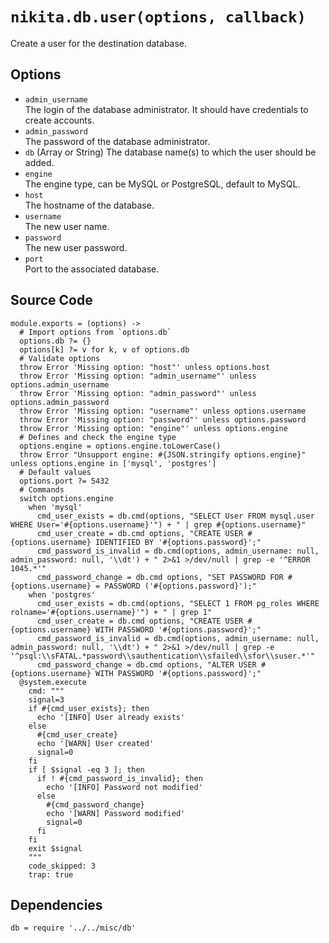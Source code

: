 
# `nikita.db.user(options, callback)`

Create a user for the destination database.

## Options

* `admin_username`   
  The login of the database administrator. It should have credentials to 
  create accounts.   
* `admin_password`   
  The password of the database administrator.   
* `db` (Array or String)
  The database name(s) to which the user should be added.   
* `engine`    
  The engine type, can be MySQL or PostgreSQL, default to MySQL.   
* `host`   
  The hostname of the database.   
* `username`   
  The new user name.   
* `password`   
  The new user password.   
* `port`   
  Port to the associated database.   

## Source Code

    module.exports = (options) ->
      # Import options from `options.db`
      options.db ?= {}
      options[k] ?= v for k, v of options.db
      # Validate options
      throw Error 'Missing option: "host"' unless options.host
      throw Error 'Missing option: "admin_username"' unless options.admin_username
      throw Error 'Missing option: "admin_password"' unless options.admin_password
      throw Error 'Missing option: "username"' unless options.username
      throw Error 'Missing option: "password"' unless options.password
      throw Error 'Missing option: "engine"' unless options.engine
      # Defines and check the engine type
      options.engine = options.engine.toLowerCase()
      throw Error "Unsupport engine: #{JSON.stringify options.engine}" unless options.engine in ['mysql', 'postgres']
      # Default values
      options.port ?= 5432
      # Commands
      switch options.engine
        when 'mysql'
          cmd_user_exists = db.cmd(options, "SELECT User FROM mysql.user WHERE User='#{options.username}'") + " | grep #{options.username}"
          cmd_user_create = db.cmd options, "CREATE USER #{options.username} IDENTIFIED BY '#{options.password}';"
          cmd_password_is_invalid = db.cmd(options, admin_username: null, admin_password: null, '\\dt') + " 2>&1 >/dev/null | grep -e '^ERROR 1045.*'"
          cmd_password_change = db.cmd options, "SET PASSWORD FOR #{options.username} = PASSWORD ('#{options.password}');"
        when 'postgres'
          cmd_user_exists = db.cmd(options, "SELECT 1 FROM pg_roles WHERE rolname='#{options.username}'") + " | grep 1"
          cmd_user_create = db.cmd options, "CREATE USER #{options.username} WITH PASSWORD '#{options.password}';"
          cmd_password_is_invalid = db.cmd(options, admin_username: null, admin_password: null, '\\dt') + " 2>&1 >/dev/null | grep -e '^psql:\\sFATAL.*password\\sauthentication\\sfailed\\sfor\\suser.*'"
          cmd_password_change = db.cmd options, "ALTER USER #{options.username} WITH PASSWORD '#{options.password}';"
      @system.execute
        cmd: """
        signal=3
        if #{cmd_user_exists}; then
          echo '[INFO] User already exists'
        else
          #{cmd_user_create}
          echo '[WARN] User created'
          signal=0
        fi
        if [ $signal -eq 3 ]; then
          if ! #{cmd_password_is_invalid}; then
            echo '[INFO] Password not modified'
          else
            #{cmd_password_change}
            echo '[WARN] Password modified'
            signal=0
          fi
        fi
        exit $signal
        """
        code_skipped: 3
        trap: true

## Dependencies

    db = require '../../misc/db'
